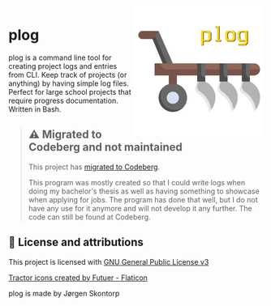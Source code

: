 
<img align="right" height="256" src="./program_files/plog.png">

# plog
    
plog is a command line tool for creating project logs and entries from CLI. Keep track of projects (or anything) by having simple log files. Perfect for large school projects that require progress documentation. Written in Bash.

> ## ⚠️ Migrated to Codeberg and not maintained
>
> This project has [migrated to Codeberg](https://codeberg.org/jrgn9/plog).
>
> This program was mostly created so that I could write logs when doing my bachelor's thesis as well as having something to showcase when applying for jobs. The program has done that well, but I do not have any use for it anymore and will not develop it any further. The code can still be found at Codeberg.

## 🪪 License and attributions
This project is licensed with [GNU General Public License v3](https://www.gnu.org/licenses/gpl-3.0.en.html)

[Tractor icons created by Futuer - Flaticon](https://www.flaticon.com/free-icons/tractor)

plog is made by Jørgen Skontorp
